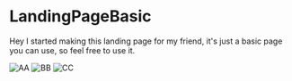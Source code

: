 # LandingPageBasic

Hey I started making this landing page for my friend, it's just a basic page you can use, so feel free to use it.

![AA](https://github.com/Saul2800/LandingPageBasic/assets/66098893/521eba67-481b-4f76-8d48-5fe5ee30b68e)
![BB](https://github.com/Saul2800/LandingPageBasic/assets/66098893/fcb7270a-0d02-49c8-a161-232da24f5144)
![CC](https://github.com/Saul2800/LandingPageBasic/assets/66098893/bcbc906a-f3b2-45da-86d6-0998371a5759)
